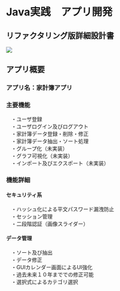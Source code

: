 # Java実践　アプリ開発
## リファクタリング版詳細設計書


<img src="https://shields.io/badge/MySQL-lightgrey?logo=mysql&style=plastic&logoColor=white&labelColor=blue">

## アプリ概要
<h3>アプリ名：家計簿アプリ</h3>
<h3>主要機能</h3>
　・ユーザ登録<br>
　・ユーザログイン及びログアウト<br>
　・家計簿データ登録・削除・修正<br>
　・家計簿データ抽出・ソート処理<br>
　・グループ化（未実装）<br>
　・グラフ可視化（未実装）<br>
　・インポート及びエクスポート（未実装）

<h3>機能詳細</h3>
<h4>セキュリティ系</h4>
　・ハッシュ化による平文パスワード漏洩防止<br>
　・セッション管理<br>
　・二段階認証（画像スライダー）


<h4>データ管理</h4>
　・ソート及び抽出<br>
　・データ修正<br>
　・GUIカレンダー画面によるUI強化<br>
　・過去未来１０年まででの修正可能<br>
　・選択式によるカテゴリ選択<br>


